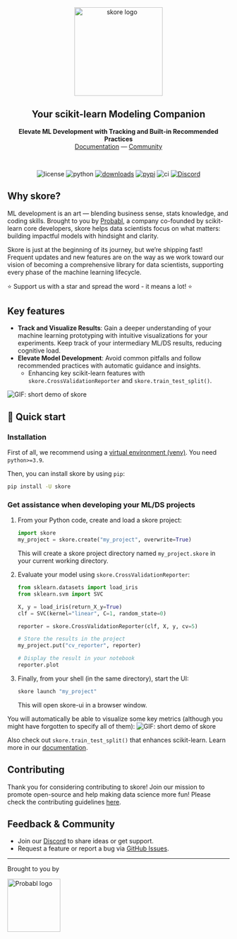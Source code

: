 <div align="center">

  <picture>
    <source srcset="https://media.githubusercontent.com/media/probabl-ai/skore/main/sphinx/_static/images/Logo_Skore_Dark@2x.svg" media="(prefers-color-scheme: dark)">
    <img width="200" src="https://media.githubusercontent.com/media/probabl-ai/skore/main/sphinx/_static/images/Logo_Skore_Light@2x.svg" alt="skore logo">
  </picture>

  <h2>Your scikit-learn Modeling Companion</h2>

__Elevate ML Development with Tracking and Built-in Recommended Practices__ \
[Documentation](https://skore.probabl.ai) — [Community](https://discord.probabl.ai)

<br />

  ![license](https://img.shields.io/pypi/l/skore)
  ![python](https://img.shields.io/badge/python-3.9%20%7C%203.10%20%7C%203.11%20%7C%203.12-blue?style=flat&logo=python)
  [![downloads](https://static.pepy.tech/badge/skore/month)](https://pepy.tech/projects/skore)
  [![pypi](https://img.shields.io/pypi/v/skore)](https://pypi.org/project/skore/)
  ![ci](https://github.com/probabl-ai/skore/actions/workflows/ci.yml/badge.svg?event=push)
  [![Discord](https://img.shields.io/badge/Discord-%235865F2.svg?logo=discord&logoColor=white)](https://discord.probabl.ai/)

</div>


## Why skore?

ML development is an art — blending business sense, stats knowledge, and coding skills. Brought to you by [Probabl](https://probabl.ai), a company co-founded by scikit-learn core developers, skore helps data scientists focus on what matters: building impactful models with hindsight and clarity.

Skore is just at the beginning of its journey, but we’re shipping fast! Frequent updates and new features are on the way as we work toward our vision of becoming a comprehensive library for data scientists, supporting every phase of the machine learning lifecycle.

⭐ Support us with a star and spread the word - it means a lot! ⭐


## Key features

- **Track and Visualize Results**: Gain a deeper understanding of your machine learning prototyping with intuitive visualizations for your experiments. Keep track of your intermediary ML/DS results, reducing cognitive load.
- **Elevate Model Development**: Avoid common pitfalls and follow recommended practices with automatic guidance and insights.
    - Enhancing key scikit-learn features with `skore.CrossValidationReporter` and `skore.train_test_split()`.

![GIF: short demo of skore](https://media.githubusercontent.com/media/probabl-ai/skore/main/sphinx/_static/images/2024_12_05_skore_demo_comp.gif)


## 🚀 Quick start

### Installation

First of all, we recommend using a [virtual environment (venv)](https://docs.python.org/3/tutorial/venv.html). You need `python>=3.9`.

Then, you can install skore by using `pip`:
```bash
pip install -U skore
```

### Get assistance when developing your ML/DS projects

1. From your Python code, create and load a skore project:
    ```python
    import skore
    my_project = skore.create("my_project", overwrite=True)
    ```
    This will create a skore project directory named `my_project.skore` in your current working directory.

2. Evaluate your model using `skore.CrossValidationReporter`:
    ```python
    from sklearn.datasets import load_iris
    from sklearn.svm import SVC

    X, y = load_iris(return_X_y=True)
    clf = SVC(kernel="linear", C=1, random_state=0)

    reporter = skore.CrossValidationReporter(clf, X, y, cv=5)

    # Store the results in the project
    my_project.put("cv_reporter", reporter)

    # Display the result in your notebook
    reporter.plot
    ```

3. Finally, from your shell (in the same directory), start the UI:
    ```bash
    skore launch "my_project"
    ```
    This will open skore-ui in a browser window.

You will automatically be able to visualize some key metrics (although you might have forgotten to specify all of them):
![GIF: short demo of skore](https://media.githubusercontent.com/media/probabl-ai/skore/main/sphinx/_static/images/2024_11_21_cross_val_comp.gif)

Also check out `skore.train_test_split()` that enhances scikit-learn. Learn more in our [documentation](https://skore.probabl.ai).


## Contributing

Thank you for considering contributing to skore! Join our mission to promote open-source and help making data science more fun! Please check the contributing guidelines [here](https://github.com/probabl-ai/skore/blob/main/CONTRIBUTING.rst).


## Feedback & Community

-	Join our [Discord](https://discord.probabl.ai/) to share ideas or get support.
-	Request a feature or report a bug via [GitHub Issues](https://github.com/probabl-ai/skore/issues).


---

Brought to you by

<a href="https://probabl.ai" target="_blank">
    <picture>
        <source srcset="https://media.githubusercontent.com/media/probabl-ai/skore/main/sphinx/_static/images/Probabl-logo-orange.png" media="(prefers-color-scheme: dark)">
        <img width="120" src="https://media.githubusercontent.com/media/probabl-ai/skore/main/sphinx/_static/images/Probabl-logo-blue.png" alt="Probabl logo">
    </picture>
</a>
